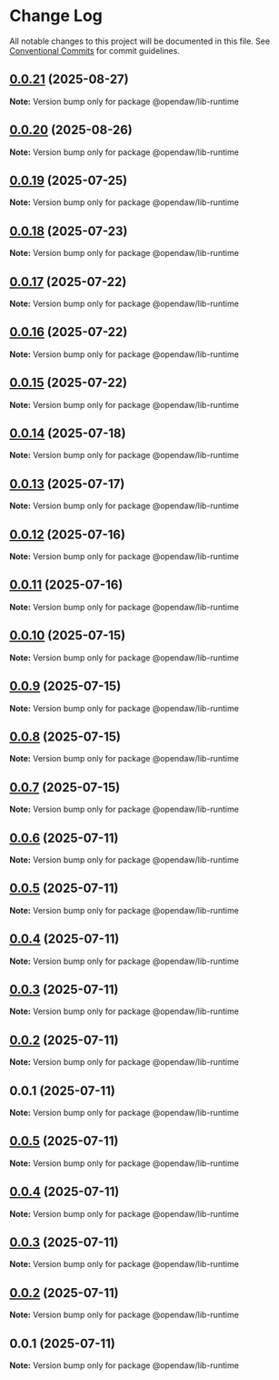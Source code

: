 # Change Log

All notable changes to this project will be documented in this file.
See [Conventional Commits](https://conventionalcommits.org) for commit guidelines.

## [0.0.21](https://github.com/andremichelle/openDAW/compare/@opendaw/lib-runtime@0.0.20...@opendaw/lib-runtime@0.0.21) (2025-08-27)

**Note:** Version bump only for package @opendaw/lib-runtime

## [0.0.20](https://github.com/andremichelle/openDAW/compare/@opendaw/lib-runtime@0.0.19...@opendaw/lib-runtime@0.0.20) (2025-08-26)

**Note:** Version bump only for package @opendaw/lib-runtime

## [0.0.19](https://github.com/andremichelle/openDAW/compare/@opendaw/lib-runtime@0.0.18...@opendaw/lib-runtime@0.0.19) (2025-07-25)

**Note:** Version bump only for package @opendaw/lib-runtime

## [0.0.18](https://github.com/andremichelle/openDAW/compare/@opendaw/lib-runtime@0.0.17...@opendaw/lib-runtime@0.0.18) (2025-07-23)

**Note:** Version bump only for package @opendaw/lib-runtime

## [0.0.17](https://github.com/andremichelle/openDAW/compare/@opendaw/lib-runtime@0.0.16...@opendaw/lib-runtime@0.0.17) (2025-07-22)

**Note:** Version bump only for package @opendaw/lib-runtime

## [0.0.16](https://github.com/andremichelle/openDAW/compare/@opendaw/lib-runtime@0.0.15...@opendaw/lib-runtime@0.0.16) (2025-07-22)

**Note:** Version bump only for package @opendaw/lib-runtime

## [0.0.15](https://github.com/andremichelle/openDAW/compare/@opendaw/lib-runtime@0.0.14...@opendaw/lib-runtime@0.0.15) (2025-07-22)

**Note:** Version bump only for package @opendaw/lib-runtime

## [0.0.14](https://github.com/andremichelle/openDAW/compare/@opendaw/lib-runtime@0.0.13...@opendaw/lib-runtime@0.0.14) (2025-07-18)

**Note:** Version bump only for package @opendaw/lib-runtime

## [0.0.13](https://github.com/andremichelle/openDAW/compare/@opendaw/lib-runtime@0.0.12...@opendaw/lib-runtime@0.0.13) (2025-07-17)

**Note:** Version bump only for package @opendaw/lib-runtime

## [0.0.12](https://github.com/andremichelle/openDAW/compare/@opendaw/lib-runtime@0.0.11...@opendaw/lib-runtime@0.0.12) (2025-07-16)

**Note:** Version bump only for package @opendaw/lib-runtime

## [0.0.11](https://github.com/andremichelle/openDAW/compare/@opendaw/lib-runtime@0.0.10...@opendaw/lib-runtime@0.0.11) (2025-07-16)

**Note:** Version bump only for package @opendaw/lib-runtime

## [0.0.10](https://github.com/andremichelle/openDAW/compare/@opendaw/lib-runtime@0.0.9...@opendaw/lib-runtime@0.0.10) (2025-07-15)

**Note:** Version bump only for package @opendaw/lib-runtime

## [0.0.9](https://github.com/andremichelle/openDAW/compare/@opendaw/lib-runtime@0.0.8...@opendaw/lib-runtime@0.0.9) (2025-07-15)

**Note:** Version bump only for package @opendaw/lib-runtime

## [0.0.8](https://github.com/andremichelle/openDAW/compare/@opendaw/lib-runtime@0.0.7...@opendaw/lib-runtime@0.0.8) (2025-07-15)

**Note:** Version bump only for package @opendaw/lib-runtime

## [0.0.7](https://github.com/andremichelle/openDAW/compare/@opendaw/lib-runtime@0.0.6...@opendaw/lib-runtime@0.0.7) (2025-07-15)

**Note:** Version bump only for package @opendaw/lib-runtime

## [0.0.6](https://github.com/andremichelle/openDAW/compare/@opendaw/lib-runtime@0.0.5...@opendaw/lib-runtime@0.0.6) (2025-07-11)

**Note:** Version bump only for package @opendaw/lib-runtime

## [0.0.5](https://github.com/andremichelle/openDAW/compare/@opendaw/lib-runtime@0.0.4...@opendaw/lib-runtime@0.0.5) (2025-07-11)

**Note:** Version bump only for package @opendaw/lib-runtime

## [0.0.4](https://github.com/andremichelle/openDAW/compare/@opendaw/lib-runtime@0.0.3...@opendaw/lib-runtime@0.0.4) (2025-07-11)

**Note:** Version bump only for package @opendaw/lib-runtime

## [0.0.3](https://github.com/andremichelle/openDAW/compare/@opendaw/lib-runtime@0.0.2...@opendaw/lib-runtime@0.0.3) (2025-07-11)

**Note:** Version bump only for package @opendaw/lib-runtime

## [0.0.2](https://github.com/andremichelle/openDAW/compare/@opendaw/lib-runtime@0.0.1...@opendaw/lib-runtime@0.0.2) (2025-07-11)

**Note:** Version bump only for package @opendaw/lib-runtime

## 0.0.1 (2025-07-11)

**Note:** Version bump only for package @opendaw/lib-runtime

## [0.0.5](https://github.com/andremichelle/opendaw-turbo/compare/@opendaw/lib-runtime@0.0.4...@opendaw/lib-runtime@0.0.5) (2025-07-11)

**Note:** Version bump only for package @opendaw/lib-runtime

## [0.0.4](https://github.com/andremichelle/opendaw-turbo/compare/@opendaw/lib-runtime@0.0.3...@opendaw/lib-runtime@0.0.4) (2025-07-11)

**Note:** Version bump only for package @opendaw/lib-runtime

## [0.0.3](https://github.com/andremichelle/opendaw-turbo/compare/@opendaw/lib-runtime@0.0.2...@opendaw/lib-runtime@0.0.3) (2025-07-11)

**Note:** Version bump only for package @opendaw/lib-runtime

## [0.0.2](https://github.com/andremichelle/opendaw-turbo/compare/@opendaw/lib-runtime@0.0.1...@opendaw/lib-runtime@0.0.2) (2025-07-11)

**Note:** Version bump only for package @opendaw/lib-runtime

## 0.0.1 (2025-07-11)

**Note:** Version bump only for package @opendaw/lib-runtime
